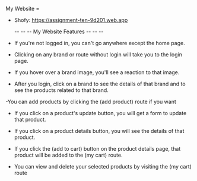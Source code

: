 My Website = 
- Shofy: https://assignment-ten-9d201.web.app


     -- -- -- My Website Features -- -- --

- If you're not logged in, you can't go anywhere except the home page.

- Clicking on any brand or route without login will take you to the login page.

- If you hover over a brand image, you'll see a reaction to that image. 

- After you login, click on a brand to see the details of that brand and to see the products related to that brand.

-You can add products by clicking the (add product) route if you want

-  If you click on a product's update button, you will get a form to update that product.

- If you click on a product details button, you will see the details of that product.

- If you click the (add to cart) button on the product details page, that product will be added to the (my cart) route.

- You can view and delete your selected products by visiting the (my cart) route